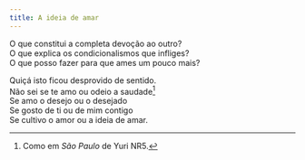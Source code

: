 ```yaml
---
title: A ideia de amar
---
```


O que constitui a completa devoção ao outro?  
O que explica os condicionalismos que infliges?  
O que posso fazer para que ames um pouco mais?  

Quiçá isto ficou desprovido de sentido.  
Não sei se te amo ou odeio a saudade[^1]  
Se amo o desejo ou o desejado  
Se gosto de ti ou de mim contigo  
Se cultivo o amor ou a ideia de amar.  

[^1]: Como em *São Paulo* de Yuri NR5.